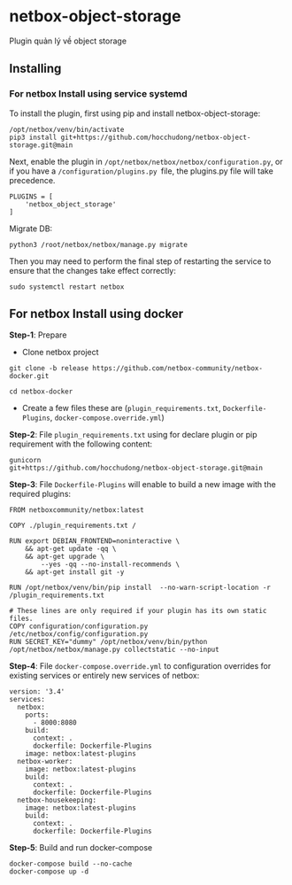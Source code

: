 # netbox-object-storage
Plugin quản lý về object storage

## Installing
### For netbox Install using service systemd

To install the plugin, first using pip and install netbox-object-storage:

```
/opt/netbox/venv/bin/activate
pip3 install git+https://github.com/hocchudong/netbox-object-storage.git@main
```

Next, enable the plugin in `/opt/netbox/netbox/netbox/configuration.py`, or if you have a `/configuration/plugins.py `file, the plugins.py file will take precedence.

```
PLUGINS = [
    'netbox_object_storage'
]
```

Migrate DB: 

```
python3 /root/netbox/netbox/manage.py migrate
```

Then you may need to perform the final step of restarting the service to ensure that the changes take effect correctly:

```
sudo systemctl restart netbox
```

## For netbox Install using docker
**Step-1**: Prepare 

- Clone netbox project

```
git clone -b release https://github.com/netbox-community/netbox-docker.git

cd netbox-docker
```

- Create a few files these are (`plugin_requirements.txt`, `Dockerfile-Plugins`, `docker-compose.override.yml`)


**Step-2**: File `plugin_requirements.txt` using for declare plugin or pip requirement with the following content:

```
gunicorn
git+https://github.com/hocchudong/netbox-object-storage.git@main
```

**Step-3**: File `Dockerfile-Plugins` will enable to build a new image with the required plugins:

```
FROM netboxcommunity/netbox:latest

COPY ./plugin_requirements.txt /

RUN export DEBIAN_FRONTEND=noninteractive \
    && apt-get update -qq \
    && apt-get upgrade \
        --yes -qq --no-install-recommends \ 
    && apt-get install git -y

RUN /opt/netbox/venv/bin/pip install  --no-warn-script-location -r /plugin_requirements.txt

# These lines are only required if your plugin has its own static files.
COPY configuration/configuration.py /etc/netbox/config/configuration.py
RUN SECRET_KEY="dummy" /opt/netbox/venv/bin/python /opt/netbox/netbox/manage.py collectstatic --no-input
```

**Step-4**: File `docker-compose.override.yml` to configuration overrides for existing services or entirely new services of netbox:

```
version: '3.4'
services:
  netbox:
    ports:
      - 8000:8080
    build:
      context: .
      dockerfile: Dockerfile-Plugins
    image: netbox:latest-plugins
  netbox-worker:
    image: netbox:latest-plugins
    build:
      context: .
      dockerfile: Dockerfile-Plugins
  netbox-housekeeping:
    image: netbox:latest-plugins
    build:
      context: .
      dockerfile: Dockerfile-Plugins
```

**Step-5**: Build and run docker-compose

```
docker-compose build --no-cache
docker-compose up -d
```

